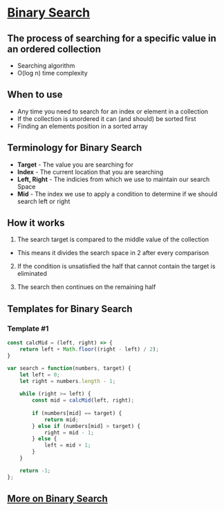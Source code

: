 # [Binary Search](https://leetcode.com/problems/binary-search/solutions/2794222/binary-search/)

## The process of searching for a specific value in an ordered collection

* Searching algorithm
* O(log n) time complexity

## When to use

* Any time you need to search for an index or element in a collection
* If the collection is unordered it can (and should) be sorted first
* Finding an elements position in a sorted array

## Terminology for Binary Search

* **Target** - The value you are searching for
* **Index** - The current location that you are searching
* **Left, Right** - The indicies from which we use to maintain our search Space
* **Mid** - The index we use to apply a condition to determine if we should search left or right

## How it works

1. The search target is compared to the middle value of the collection

  * This means it divides the search space in 2 after every comparison

2. If the condition is unsatisfied the half that cannot contain the target is eliminated

3. The search then continues on the remaining half

## Templates for Binary Search

### Template #1

```javascript
const calcMid = (left, right) => {
    return left + Math.floor((right - left) / 2);
}

var search = function(numbers, target) {
    let left = 0;
    let right = numbers.length - 1;
    
    while (right >= left) {
        const mid = calcMid(left, right);
   
        if (numbers[mid] == target) {
            return mid;  
        } else if (numbers[mid] > target) {
            right = mid - 1;
        } else {
            left = mid + 1;
        }
    }

    return -1;
};
```


## [More on Binary Search](https://leetcode.com/explore/learn/card/binary-search/126/template-ii/)